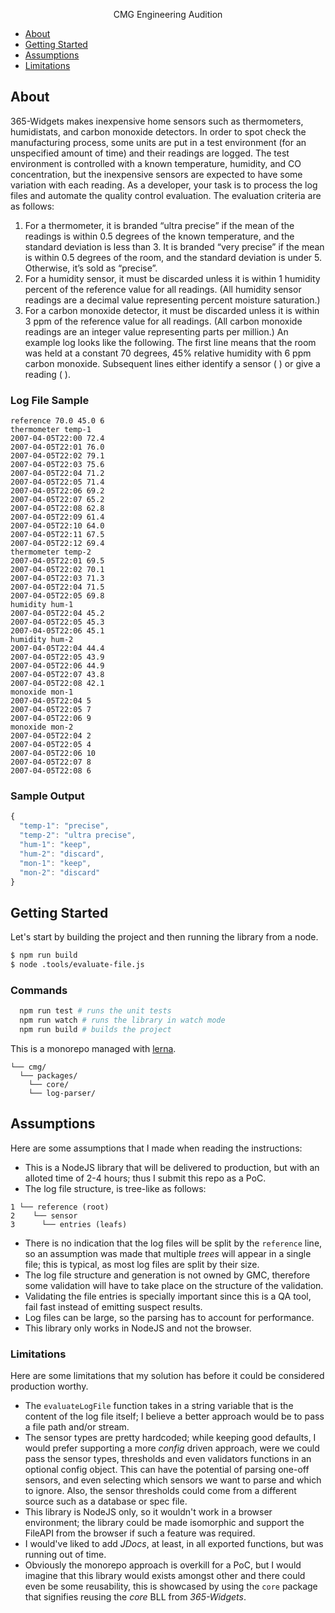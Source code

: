 <p align="center">
  CMG Engineering Audition
</p>

- [About](#about)
- [Getting Started](#getting-started)
- [Assumptions](#assumptions)
- [Limitations](#limitations)

## About

365-Widgets makes inexpensive home sensors such as thermometers, humidistats, and carbon monoxide detectors. In order to spot check the manufacturing process, some units are put in a test environment (for an unspecified amount of time) and their readings are logged. The test environment is controlled with a known temperature, humidity, and CO concentration, but the inexpensive sensors are expected to have some variation with each reading.
As a developer, your task is to process the log files and automate the quality control evaluation. The evaluation criteria are as follows:
1) For a thermometer, it is branded “ultra precise” if the mean of the readings is within 0.5 degrees of the known temperature, and the standard deviation is less than 3. It is branded “very precise” if the mean is within 0.5 degrees of the room, and the standard deviation is under 5. Otherwise, it’s sold as “precise”.
2) For a humidity sensor, it must be discarded unless it is within 1 humidity percent of the reference value for all readings. (All humidity sensor readings are a decimal value representing percent moisture saturation.)
3) For a carbon monoxide detector, it must be discarded unless it is within 3 ppm of the reference value for all readings. (All carbon monoxide readings are an integer value representing parts per million.)
An example log looks like the following. The first line means that the room was held at a constant 70 degrees, 45% relative humidity with 6 ppm carbon monoxide. Subsequent lines either identify a sensor (<type> <name>) or give a reading (<time> <value>).

### Log File Sample

```
reference 70.0 45.0 6
thermometer temp-1
2007-04-05T22:00 72.4
2007-04-05T22:01 76.0
2007-04-05T22:02 79.1
2007-04-05T22:03 75.6
2007-04-05T22:04 71.2
2007-04-05T22:05 71.4
2007-04-05T22:06 69.2
2007-04-05T22:07 65.2
2007-04-05T22:08 62.8
2007-04-05T22:09 61.4
2007-04-05T22:10 64.0
2007-04-05T22:11 67.5
2007-04-05T22:12 69.4
thermometer temp-2
2007-04-05T22:01 69.5
2007-04-05T22:02 70.1
2007-04-05T22:03 71.3
2007-04-05T22:04 71.5
2007-04-05T22:05 69.8
humidity hum-1
2007-04-05T22:04 45.2
2007-04-05T22:05 45.3
2007-04-05T22:06 45.1
humidity hum-2
2007-04-05T22:04 44.4
2007-04-05T22:05 43.9
2007-04-05T22:06 44.9
2007-04-05T22:07 43.8
2007-04-05T22:08 42.1
monoxide mon-1
2007-04-05T22:04 5
2007-04-05T22:05 7
2007-04-05T22:06 9
monoxide mon-2
2007-04-05T22:04 2
2007-04-05T22:05 4
2007-04-05T22:06 10
2007-04-05T22:07 8
2007-04-05T22:08 6
```

### Sample Output

```javascript
{
  "temp-1": "precise", 
  "temp-2": "ultra precise", 
  "hum-1": "keep",
  "hum-2": "discard", 
  "mon-1": "keep",
  "mon-2": "discard"
}
```

## Getting Started

Let's start by building the project and then running the library from a node.

```sh
$ npm run build
$ node .tools/evaluate-file.js
```

### Commands

```sh
  npm run test # runs the unit tests
  npm run watch # runs the library in watch mode
  npm run build # builds the project
```

This is a monorepo managed with [lerna](https://github.com/lerna/lerna/blob/main/README.md).

```
└── cmg/
  └── packages/
    └── core/
    └── log-parser/
```

## Assumptions

Here are some assumptions that I made when reading the instructions:

- This is a NodeJS library that will be delivered to production, but with an alloted time of 2-4 hours; thus I submit this repo as a PoC.
- The log file structure, is tree-like as follows:
```
1 └── reference (root)
2    └── sensor
3      └── entries (leafs)
```
- There is no indication that the log files will be split by the `reference` line, so an assumption was made that multiple _trees_ will appear in a single file; this is typical, as most log files are split by their size.
- The log file structure and generation is not owned by GMC, therefore some validation will have to take place on the structure of the validation.
- Validating the file entries is specially important since this is a QA tool, fail fast instead of emitting suspect results.
- Log files can be large, so the parsing has to account for performance.
- This library only works in NodeJS and not the browser.

### Limitations

Here are some limitations that my solution has before it could be considered production worthy.

- The `evaluateLogFile` function takes in a string variable that is the content of the log file itself; I believe a better approach would be to pass a file path and/or stream.
- The sensor types are pretty hardcoded; while keeping good defaults, I would prefer supporting a more _config_ driven approach, were we could pass the sensor types, thresholds and even validators functions in an optional config object. This can have the potential of parsing one-off sensors, and even selecting which sensors we want to parse and which to ignore. Also, the sensor thresholds could come from a different source such as a database or spec file.
- This library is NodeJS only, so it wouldn't work in a browser environment; the library could be made isomorphic and support the FileAPI from the browser if such a feature was required.
- I would've liked to add *JDocs*, at least, in all exported functions, but was running out of time.
- Obviously the monorepo approach is overkill for a PoC, but I would imagine that this library would exists amongst other and there could even be some reusability, this is showcased by using the `core` package that signifies reusing the *core* BLL from _365-Widgets_.
